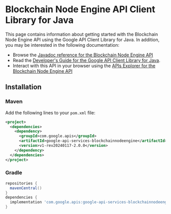 # Blockchain Node Engine API Client Library for Java



This page contains information about getting started with the Blockchain Node Engine API
using the Google API Client Library for Java. In addition, you may be interested
in the following documentation:

* Browse the [Javadoc reference for the Blockchain Node Engine API][javadoc]
* Read the [Developer's Guide for the Google API Client Library for Java][google-api-client].
* Interact with this API in your browser using the [APIs Explorer for the Blockchain Node Engine API][api-explorer]

## Installation

### Maven

Add the following lines to your `pom.xml` file:

```xml
<project>
  <dependencies>
    <dependency>
      <groupId>com.google.apis</groupId>
      <artifactId>google-api-services-blockchainnodeengine</artifactId>
      <version>v1-rev20240117-2.0.0</version>
    </dependency>
  </dependencies>
</project>
```

### Gradle

```gradle
repositories {
  mavenCentral()
}
dependencies {
  implementation 'com.google.apis:google-api-services-blockchainnodeengine:v1-rev20240117-2.0.0'
}
```

[javadoc]: https://googleapis.dev/java/google-api-services-blockchainnodeengine/latest/index.html
[google-api-client]: https://github.com/googleapis/google-api-java-client/
[api-explorer]: https://developers.google.com/apis-explorer/#p/blockchainnodeengine/v1/
